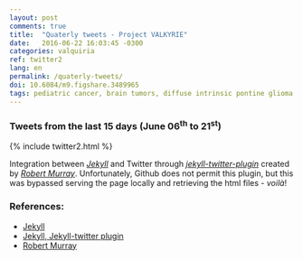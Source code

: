 ```yaml
---
layout: post
comments: true
title:  "Quaterly tweets - Project VALKYRIE"
date:   2016-06-22 16:03:45 -0300
categories: valquiria
ref: twitter2
lang: en
permalink: /quaterly-tweets/
doi: 10.6084/m9.figshare.3489965
tags: pediatric cancer, brain tumors, diffuse intrinsic pontine glioma, clinical trial, twitter, jekyll, project valkyrie
---
```

### Tweets from the last 15 days (June 06<sup>th</sup> to 21<sup>st</sup>)

{% include twitter2.html %}

Integration between [_Jekyll_][jekyll] and Twitter through [_jekyll-twitter-plugin_][jekyll-twitter-plugin] created by [_Robert Murray_][murray]. Unfortunately, Github does not permit this plugin, but this was bypassed serving the page locally and retrieving the html files - _voilà_!

### References:

- [Jekyll][jekyll]
- [Jekyll, Jekyll-twitter plugin][jekyll-twitter-plugin]
- [Robert Murray][murray]

[jekyll]: https://jekyllrb.com
[jekyll-twitter-plugin]: https://github.com/rob-murray/jekyll-twitter-plugin
[murray]: https://github.com/rob-murray
